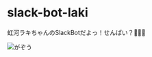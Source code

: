 # slack-bot-laki

虹河ラキちゃんのSlackBotだよっ！せんぱい？🐸💕🐸

![がぞう](https://i.gyazo.com/thumb/1000/063a43916955bbc91d4e7c5e7ad28e8d-png.png)
